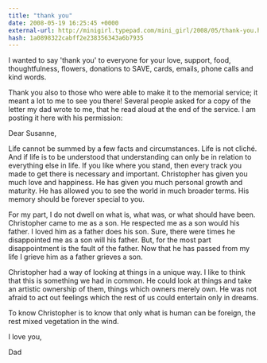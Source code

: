 ```yaml
---
title: "thank you"
date: 2008-05-19 16:25:45 +0000
external-url: http://minigirl.typepad.com/mini_girl/2008/05/thank-you.html
hash: 1a0898322cabff2e238356343a6b7935
---
```







I wanted to say 'thank you' to everyone for your love, support, food, thoughtfulness, flowers, donations to SAVE, cards, emails, phone calls and kind words. 


Thank you also to those who were able to make it to the memorial service; it meant a lot to me to see you there! Several people asked for a copy of the letter my dad wrote to me, that he read aloud at the end of the service. I am posting it here with his permission:


Dear Susanne, 

Life cannot be summed by a few facts 
and circumstances. Life is not cliché. And if life is to be understood 
that understanding can only be in relation to everything else in life. 
If you like where you stand, then every track you made to get there 
is necessary and important. Christopher has given you much love and 
happiness. He has given you much personal growth and maturity. He has 
allowed you to see the world in much broader terms. His memory should 
be forever special to you. 

For my part, I do not dwell on what 
is, what was, or what should have been. Christopher came to me as a 
son. He respected me as a son would his father. I loved him as a father 
does his son. Sure, there were times he disappointed me as a son will 
his father. But, for the most part disappointment is the fault of the 
father. Now that he has passed from my life I grieve him as a father 
grieves a son. 

Christopher had a way of looking at 
things in a unique way. I like to think that this is something we had 
in common. He could look at things and take an artistic ownership of 
them, things which owners merely own. He was not afraid to act out feelings 
which the rest of us could entertain only in dreams. 


To know Christopher is to know that 
only what is human can be foreign, the rest mixed vegetation in the 
wind. 

I love you, 

Dad

